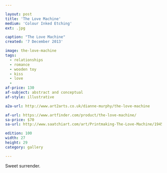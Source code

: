 ```yaml
---

layout: post
title: 'The Love Machine'
medium: 'Colour Inked Etching'
ext: .jpg

caption: "The Love Machine"
created: '7 December 2013'

image: the-love-machine
tags:
  - relationships
  - romance
  - wooden toy
  - kiss
  - love
  -
af-price: 130
af-subject: abstract and conceptual
af-style: illustrative

a2a-url: http://www.art2arts.co.uk/dianne-murphy/the-love-machine

af-url: https://www.artfinder.com/product/the-love-machine/
sa-price: $70
sa-url: http://www.saatchiart.com/art/Printmaking-The-Love-Machine/19454/1835529/view

edition: 100
width: 27
height: 29
category: gallery

---
```


Sweet surrender.

